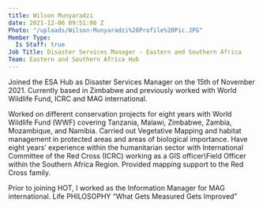 ```yaml
---
title: Wilson Munyaradzi
date: 2021-12-06 09:51:00 Z
Photo: "/uploads/Wilson-Munyaradzi%20Profile%20Pic.JPG"
Member Type:
  Is Staff: true
Job Title: Disaster Services Manager - Eastern and Southern Africa
Team: Eastern and Southern Africa Hub
---
```


Joined the ESA Hub as Disaster Services Manager on the 15th of November 2021. Currently based in Zimbabwe and previously worked with World Wildlife Fund, ICRC and MAG international. 

Worked on different conservation projects for eight years with World Wildlife Fund (WWF) covering Tanzania, Malawi, Zimbabwe, Zambia, Mozambique, and Namibia. Carried out Vegetative Mapping and habitat management in protected areas and areas of biological importance. Have eight years’ experience within the humanitarian sector with International Committee of the Red Cross (ICRC) working as a GIS officer\Field Officer within the Southern Africa Region. Provided mapping support to the Red Cross family.

Prior to joining HOT, I worked as the Information Manager for MAG international.
Life PHILOSOPHY
“What Gets Measured Gets Improved”
